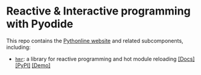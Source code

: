# Reactive & Interactive programming with Pyodide

This repo contains the [Pythonline website](https://pyth-on-line.promplate.dev/about) and related subcomponents, including:

- [`hmr`](./packages/hmr): a library for reactive programming and hot module reloading [[Docs]](https://pyth-on-line.promplate.dev/hmr) [[PyPI]](https://pypi.org/project/hmr/) [[Demo]](https://github.com/promplate/hmr)
